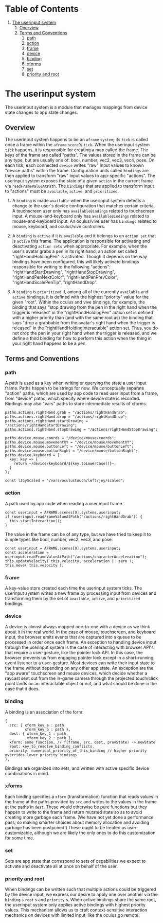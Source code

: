 
# Table of Contents

1.  [The userinput system](#org6030eab)
    1.  [Overview](#org2da9acd)
    2.  [Terms and Conventions](#org4721ce9)
        1.  [path](#orgd62cc68)
        2.  [action](#orgb8066a6)
        3.  [frame](#org15eafde)
        4.  [device](#orgea2f123)
        5.  [binding](#org47c9c20)
        6.  [xforms](#org876e7b0)
        7.  [set](#orgbe4669b)
        8.  [priority and root](#orgdd3c0c5)


<a id="org6030eab"></a>

# The userinput system

The userinput system is a module that manages mappings from device state changes to app state changes. 


<a id="org2da9acd"></a>

## Overview

The userinput system happens to be an `aframe` `system`; its `tick` is called once a frame within the `aframe` `scene`'s `tick`. When the userinput system `tick` happens, it is responsible for creating a map called the frame. The keys of the frame are called "paths". The values stored in the frame can be any type, but are usually one of: bool, number, vec2, vec3, vec4, pose. On each tick, each connected `device` writes "raw" input values to known "device paths" within the frame. Configuration units called `bindings` are then applied to transform "raw" input values to app-specific "actions". The userinput system exposes the state of a given `action` in the current frame via `readFrameValueAtPath`. The `bindings` that are applied to transform input to "actions" must be `available`, `active`, and `prioritized`.

1.  A `binding` is made `available` when the userinput system detects a change to the user's device configuration that matches certain criteria. A touchscreen user only has `availableBindings` related to touchscreen input. A mouse-and-keyboard only has `availableBindings` related to mouse-and-keyboard input. An oculus/vive user has `bindings` related to mouse, keyboard, and oculus/vive controllers.

2.  A `binding` is `active` if it is `available` and it belongs to an `action set` that is `active` this frame. The application is responsible for activating and deactivating `action sets` when appropriate. For example, when the user's avatar grabs a pen in its right hand, an action set called "rightHandHoldingPen" is activated. Though it depends on the way bindings have been configured, this will likely activate bindings responsible for writing to the following "actions": "rightHandStartDrawing", "rightHandStopDrawing", "rightHandPenNextColor", "rightHandPenPrevColor", "rightHandScalePenTip", "rightHandDrop".

3.  A `binding` is `prioritized` if, among all of the currently `available` and `active` bindings, it is defined with the highest "priority" value for the given "root". Within the oculus and vive bindings, for example, the binding that says "stop drawing from the pen in the right hand when the trigger is released" in the "rightHandHoldingPen" action set is defined with a higher priority than (and with the same root as) the binding that says "drop a grabbable from the avatar's right hand when the trigger is released" in the "rightHandHoldingInteractable" action set. Thus, you do not drop the pen in your right hand when the trigger is released, and we define a third binding for how to perform this action when the thing in your right hand happens to be a pen.


<a id="org4721ce9"></a>

## Terms and Conventions


<a id="orgd62cc68"></a>

### path

A path is used as a key when writing or querying the state a user input frame. Paths happen to be strings for now. We conceptually separate "action" paths, which are used by app code to read user input from a frame, from "device" paths, which specify where device state is recorded. Bindings may also "vars" paths to store intermediate results of xforms.

    paths.actions.rightHand.grab = "/actions/rightHandGrab";
    paths.actions.rightHand.drop = "/actions/rightHandDrop";
    paths.actions.rightHand.startDrawing = "/actions/rightHandStartDrawing";
    paths.actions.rightHand.stopDrawing = "/actions/rightHandStopDrawing";

    paths.device.mouse.coords = "/device/mouse/coords";
    paths.device.mouse.movementXY = "/device/mouse/movementXY";
    paths.device.mouse.buttonLeft = "/device/mouse/buttonLeft";
    paths.device.mouse.buttonRight = "/device/mouse/buttonRight";
    paths.device.keyboard = {
      key: key => {
        return ~/device/keyboard/${key.toLowerCase()}~;
      }
    };

    const lJoyScaled = "/vars/oculustouch/left/joy/scaled";


<a id="orgb8066a6"></a>

### action

A path used by app code when reading a user input frame.

    const userinput = AFRAME.scenes[0].systems.userinput;
    if (userinput.readFrameValueAtPath("/actions/rightHandGrab")) {
      this.startInteraction();
    }

The value in the frame can be of any type, but we have tried to keep it to simple types like bool, number, vec2, vec3, and pose.

    const userinput = AFRAME.scenes[0].systems.userinput;
    const acceleration = userinput.readFrameValueAtPath("/actions/characterAcceleration");
    this.updateVelocity( this.velocity, acceleration || zero );
    this.move( this.velocity );


<a id="org15eafde"></a>

### frame

A key-value store created each time the userinput system ticks. The userinput system writes a new frame by processing input from devices and transforming them by the set of `available`, `active`, and `prioritized` bindings.


<a id="orgea2f123"></a>

### device

A device is almost always mapped one-to-one with a device as we think about it in the real world. In the case of mouse, touchscreen, and keyboard input, the browser emits events that are captured into a queue to be processed in order once each frame. An exception to handling device input through the userinput system is the case of interacting with browser API's that require a user-gesture, like the pointer lock API. In this case, the browser prevents us from engaging pointer lock except in a short-running event listener to a user-gesture.
Most devices can write their input state to the frame without depending on any other app state. An exception are the "app aware" touchscreen and mouse devices, which decide whether a raycast sent out from the in-game camera through the projected touch/click point lands on an interactable object or not, and what should be done in the case that it does.


<a id="org47c9c20"></a>

### binding

A binding is an association of the form:

    {
      src: { xform_key_a : path,
             xform_key_b : path },
      dest: { xform_key_1 : path,
              xform_key_2 : path },
      xform: some_function, // f(frame, src, dest, prevState) -> newState
      root: key_to_resolve_binding_conflicts,
      priority: numerical_priority_of_this_binding // higher priority overrides lower priority bindings
    },

Bindings are organized into sets, and written with active specific device combinations in mind.


<a id="org876e7b0"></a>

### xforms

Each binding specifies a `xform` (transformation) function that reads values in the frame at the paths provided by `src` and writes to the values in the frame at the paths in `dest`. These would otherwise be pure functions but they happen to write to the frame and return mutated state so as to avoid creating more garbage each frame. (We have not yet done a performance pass, so making smarter choices about memory allocation and avoiding garbage has been postponed.)
These ought to be treated as user-customizable, although we are likely the only ones to do this customization for some time.


<a id="orgbe4669b"></a>

### set

Sets are app state that correspond to sets of capabilities we expect to activate and deactivate all at once on behalf of the user.


<a id="orgdd3c0c5"></a>

### priority and root

When bindings can be written such that multiple actions could be triggered by the device input, we express our desire to apply one over another via the `binding` s `root` s and `priority` s. When active bindings share the same root, the userinput system only applies active bindings with highest priority values. This mechanism allows us to craft context-sensitive interaction mechanics on devices with limited input, like the oculus go remote.

